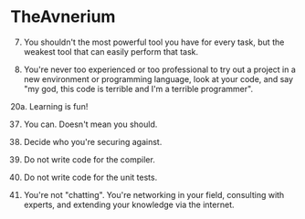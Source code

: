 # TheAvnerium

7. You shouldn't the most powerful tool you have for every task, but the weakest tool that can easily perform that task.  

20. You're never too experienced or too professional to try out a project in a new environment or programming language, look at your code, and say "my god, this code is terrible and I'm a terrible programmer". 

20a. Learning is fun! 

37. You can. Doesn't mean you should.  

185. Decide who you're securing against.

205. Do not write code for the compiler.

206. Do not write code for the unit tests.

512. You're not "chatting". You're networking in your field, consulting with experts, and extending your knowledge via the internet. 

